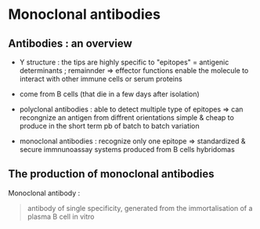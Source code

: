 # Monoclonal antibodies 

## Antibodies : an overview

- Y structure : the tips are highly specific to "epitopes"
    = antigenic determinants ; remainnder => effector functions 
    enable the molecule to interact with other immune cells
    or serum proteins

- come from B cells (that die in a few days after isolation)

- polyclonal antibodies : able to detect multiple type of epitopes
    => can recongnize an antigen from diffrent orientations
    simple & cheap to produce in the short term
    pb of batch to batch variation

- monoclonal antibodies : recognize only one epitope
    => standardized & secure immnunoassay systems
    produced from B cells hybridomas

## The production of monoclonal antibodies

Monoclonal antibody :
>  antibody of single specificity, generated from the immortalisation
> of a plasma B cell in vitro

